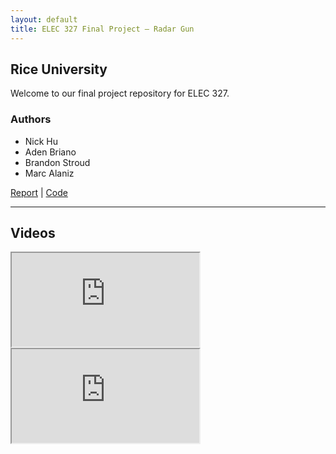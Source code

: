 ```yaml
---
layout: default
title: ELEC 327 Final Project – Radar Gun
---
```


## Rice University
Welcome to our final project repository for ELEC 327.  
### Authors
- Nick Hu  
- Aden Briano
- Brandon Stroud
- Marc Alaniz

[Report](ELEC_327_Final_Report.pdf)          |          [Code](https://github.com/BrianoAden/RadarGun/tree/main#)

---

## Videos

<div class="video-container">
  <iframe 
    src="https://www.youtube.com/embed/REPLACE_WITH_VIDEO_ID_1" 
    allow="accelerometer; autoplay; clipboard-write; encrypted-media; gyroscope; picture-in-picture" 
    allowfullscreen>
  </iframe>
</div>

<div class="video-container">
  <iframe 
    src="https://www.youtube.com/embed/REPLACE_WITH_VIDEO_ID_2" 
    allow="accelerometer; autoplay; clipboard-write; encrypted-media; gyroscope; picture-in-picture" 
    allowfullscreen>
  </iframe>
</div>
